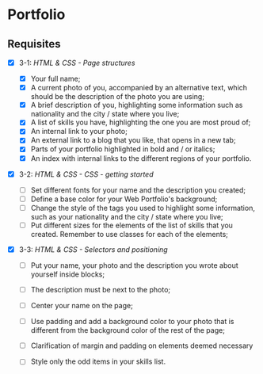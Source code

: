 # Portfolio

## Requisites

- [x] 3-1: _HTML & CSS - Page structures_

	- [x] Your full name;
	- [x] A current photo of you, accompanied by an alternative text, which should be the description of the photo you are using;
	- [x] A brief description of you, highlighting some information such as nationality and the city / state where you live;
	- [x] A list of skills you have, highlighting the one you are most proud of;
	- [x] An internal link to your photo;
	- [x] An external link to a blog that you like, that opens in a new tab;
	- [x] Parts of your portfolio highlighted in bold and / or italics;
	- [x] An index with internal links to the different regions of your portfolio.
	
- [x] 3-2: _HTML & CSS - CSS - getting started_

	- [ ] Set different fonts for your name and the description you created;
	- [ ] Define a base color for your Web Portfolio's background;
	- [ ] Change the style of the tags you used to highlight some information, such as your nationality and the city / state where you live;
	- [ ] Put different sizes for the elements of the list of skills that you created. Remember to use classes for each of the elements;
- [x] 3-3: _HTML & CSS - Selectors and positioning_

	- [ ] Put your name, your photo and the description you wrote about yourself inside blocks;
	- [ ] The description must be next to the photo;
	- [ ] Center your name on the page;
	- [ ] Use padding and add a background color to your photo that is different from the background color of the rest of the page;
	- [ ] Clarification of margin and padding on elements deemed necessary
	- [ ] Style only the odd items in your skills list.

